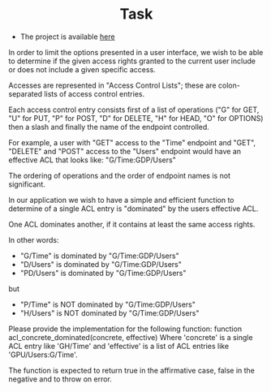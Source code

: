 <h1 align="center">Task </h1>

- The project is available [here](https://liliyagavrishchishena.github.io/keepit-js/)

<p align="left">
In order to limit the options presented in a user interface, we wish to be able to determine if the given access rights granted to the current user include or does not include a given specific access.
</p>
<p align="left">
Accesses are represented in "Access Control Lists"; these are colon-separated lists of access control entries.
</p>
<p align="left">
Each access control entry consists first of a list of operations ("G" for GET, "U" for PUT, "P" for POST, "D" for DELETE, "H" for HEAD, "O" for OPTIONS) then a slash and finally the name of the endpoint controlled.
</p>
<p align="left">
For example, a user with "GET" access to the "Time" endpoint and "GET", "DELETE" and "POST" access to the "Users" endpoint would have an effective ACL that looks like: "G/Time:GDP/Users"
<p align="left">The ordering of operations and the order of endpoint names is not significant.</p>
<p align="left">In our application we wish to have a simple and efficient function
to determine of a single ACL entry is "dominated" by the users effective ACL.</p>
<p align="left">One ACL dominates another, if it contains at least the same access rights.</p>
<p align="left">

In other words:

- "G/Time" is dominated by "G/Time:GDP/Users"
- "D/Users" is dominated by "G/Time:GDP/Users"
- "PD/Users" is dominated by "G/Time:GDP/Users"

but

- "P/Time" is NOT dominated by "G/Time:GDP/Users"
- "H/Users" is NOT dominated by "G/Time:GDP/Users"
</p>
<p align="left">
Please provide the implementation for the following function: function acl_concrete_dominated(concrete, effective) Where 'concrete' is a single ACL entry like 'GH/Time' and 'effective' is a list of
ACL entries like 'GPU/Users:G/Time'.</p>
<p align="left">The function is expected to return true in the affirmative case, false in the negative and to throw on error.
</p>
